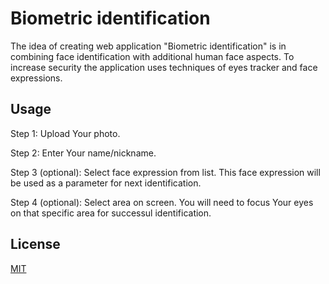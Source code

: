 # Biometric identification

The idea of creating web application "Biometric identification" is in combining face identification with additional human face aspects. To increase security the application uses techniques of eyes tracker and face expressions.

## Usage

Step 1: Upload Your photo.

Step 2: Enter Your name/nickname.

Step 3 (optional): Select face expression from list. This face expression will be used as a parameter for next identification.

Step 4 (optional): Select area on screen. You will need to focus Your eyes on that specific area for successul identification.

## License

[MIT](https://github.com/JohnnieWalked/faceID-eyeTracker-react/blob/main/LICENSE.md)
